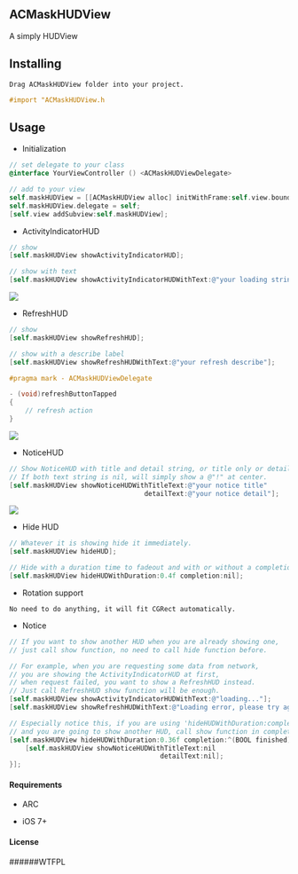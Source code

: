 ## ACMaskHUDView

A simply HUDView 


## Installing

```
Drag ACMaskHUDView folder into your project. 
```

```objective-c
#import "ACMaskHUDView.h  
```


## Usage

* Initialization

```objective-c
// set delegate to your class
@interface YourViewController () <ACMaskHUDViewDelegate>

// add to your view
self.maskHUDView = [[ACMaskHUDView alloc] initWithFrame:self.view.bounds];
self.maskHUDView.delegate = self;
[self.view addSubview:self.maskHUDView];
```

* ActivityIndicatorHUD

```objective-c
// show
[self.maskHUDView showActivityIndicatorHUD];

// show with text
[self.maskHUDView showActivityIndicatorHUDWithText:@"your loading string"];
```
<img src="https://github.com/albertgh/ACMaskHUDView/raw/master/screenshot/loading_hud.png"/>



* RefreshHUD

```objective-c
// show 
[self.maskHUDView showRefreshHUD];

// show with a describe label
[self.maskHUDView showRefreshHUDWithText:@"your refresh describe"];

#pragma mark - ACMaskHUDViewDelegate

- (void)refreshButtonTapped
{
    // refresh action
}
```
<img src="https://github.com/albertgh/ACMaskHUDView/raw/master/screenshot/refresh_hud.png"/>


* NoticeHUD

```objective-c
// Show NoticeHUD with title and detail string, or title only or detail only.
// If both text string is nil, will simply show a @"!" at center.
[self.maskHUDView showNoticeHUDWithTitleText:@"your notice title"
                                  detailText:@"your notice detail"];
```
<img src="https://github.com/albertgh/ACMaskHUDView/raw/master/screenshot/notice_hud.png"/>


* Hide HUD

```objective-c
// Whatever it is showing hide it immediately.
[self.maskHUDView hideHUD];

// Hide with a duration time to fadeout and with or without a completion block 
[self.maskHUDView hideHUDWithDuration:0.4f completion:nil];
```

* Rotation support

```
No need to do anything, it will fit CGRect automatically.
```

* Notice

```objective-c
// If you want to show another HUD when you are already showing one, 
// just call show function, no need to call hide function before.

// For example, when you are requesting some data from network, 
// you are showing the ActivityIndicatorHUD at first, 
// when request failed, you want to show a RefreshHUD instead. 
// Just call RefreshHUD show function will be enough.
[self.maskHUDView showActivityIndicatorHUDWithText:@"loading..."];
[self.maskHUDView showRefreshHUDWithText:@"Loading error, please try again."];

// Especially notice this, if you are using 'hideHUDWithDuration:completion:' ,
// and you are going to show another HUD, call show function in completion block
[self.maskHUDView hideHUDWithDuration:0.36f completion:^(BOOL finished) {
    [self.maskHUDView showNoticeHUDWithTitleText:nil
                                      detailText:nil];
}];
```


#### Requirements

* ARC

* iOS 7+


#### License

######WTFPL 


